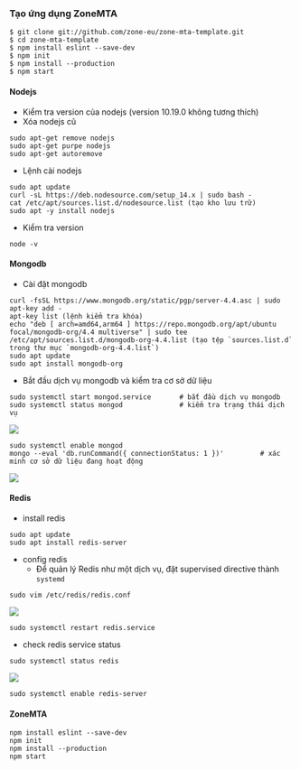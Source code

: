 ### Tạo ứng dụng ZoneMTA
```
$ git clone git://github.com/zone-eu/zone-mta-template.git
$ cd zone-mta-template
$ npm install eslint --save-dev
$ npm init
$ npm install --production
$ npm start
```
#### Nodejs
- Kiểm tra version của nodejs (version 10.19.0 không tương thích) 
- Xóa nodejs cũ
```
sudo apt-get remove nodejs
sudo apt-get purpe nodejs
sudo apt-get autoremove
```
- Lệnh cài nodejs
```
sudo apt update
curl -sL https://deb.nodesource.com/setup_14.x | sudo bash -
cat /etc/apt/sources.list.d/nodesource.list (tạo kho lưu trữ)
sudo apt -y install nodejs
```
- Kiểm tra version 
```
node -v
```
#### Mongodb
- Cài đặt mongodb
```
curl -fsSL https://www.mongodb.org/static/pgp/server-4.4.asc | sudo apt-key add -
apt-key list (lệnh kiểm tra khóa)
echo "deb [ arch=amd64,arm64 ] https://repo.mongodb.org/apt/ubuntu focal/mongodb-org/4.4 multiverse" | sudo tee /etc/apt/sources.list.d/mongodb-org-4.4.list (tạo tệp `sources.list.d` trong thư mục `mongodb-org-4.4.list`)
sudo apt update
sudo apt install mongodb-org
```
- Bắt đầu dịch vụ mongodb và kiểm tra cơ sở dữ liệu
```
sudo systemctl start mongod.service       # bắt đầu dịch vụ mongodb
sudo systemctl status mongod              # kiểm tra trạng thái dịch vụ
```
![](https://i.imgur.com/JDbZoor.png)
```
sudo systemctl enable mongod              
mongo --eval 'db.runCommand({ connectionStatus: 1 })'         # xác minh cơ sở dữ liệu đang hoạt động
```
![](https://i.imgur.com/0nVkvfn.png)

#### Redis
- install redis
```
sudo apt update
sudo apt install redis-server
```
- config redis
  - Để quản lý Redis như một dịch vụ, đặt supervised directive thành `systemd`
```
sudo vim /etc/redis/redis.conf
```
![](https://i.imgur.com/oNMc7UF.png)

``` 
sudo systemctl restart redis.service
```
- check redis service status
```
sudo systemctl status redis
```
![](https://i.imgur.com/KlOexTE.png)

```
sudo systemctl enable redis-server
```
#### ZoneMTA
```
npm install eslint --save-dev
npm init
npm install --production
npm start
```

